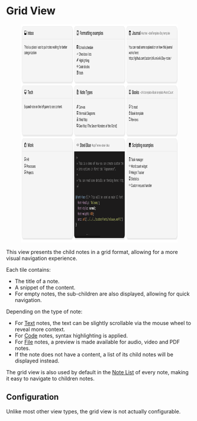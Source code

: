 # Grid View
<figure class="image"><img style="aspect-ratio:990/590;" src="Grid View_image.png" width="990" height="590"></figure>

This view presents the child notes in a grid format, allowing for a more visual navigation experience.

Each tile contains:

*   The title of a note.
*   A snippet of the content.
*   For empty notes, the sub-children are also displayed, allowing for quick navigation.

Depending on the type of note:

*   For <a class="reference-link" href="../../../Note%20Types/Text.md">Text</a> notes, the text can be slightly scrollable via the mouse wheel to reveal more context.
*   For <a class="reference-link" href="../../../Note%20Types/Code.md">Code</a> notes, syntax highlighting is applied.
*   For <a class="reference-link" href="../../../Note%20Types/File.md">File</a> notes, a preview is made available for audio, video and PDF notes.
*   If the note does not have a content, a list of its child notes will be displayed instead.

The grid view is also used by default in the <a class="reference-link" href="../Note%20List.md">Note List</a> of every note, making it easy to navigate to children notes.

## Configuration

Unlike most other view types, the grid view is not actually configurable.